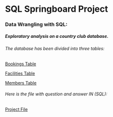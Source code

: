 # SQL Springboard Project

### Data Wrangling with SQL:
##### Exploratory analysis on a country club database.

###### The database has been divided into three tables: 

[Bookings Table](https://github.com/joaobecker/springboard_sql_project_1/blob/master/Bookings.sql)

[Facilities Table](https://github.com/joaobecker/springboard_sql_project_1/blob/master/Facilities.sql)

[Members Table](https://github.com/joaobecker/springboard_sql_project_1/blob/master/Members.sql)

###### Here is the file with question and answer IN (SQL): 

[Project File](https://github.com/joaobecker/springboard_sql_project_1/blob/master/sql_project_1.sql)
